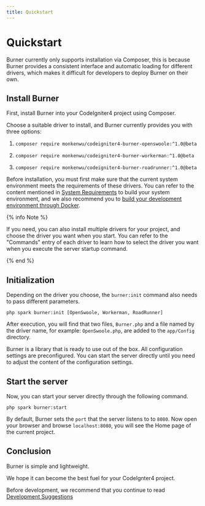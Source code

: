 ```yaml
---
title: Quickstart
---
```


# Quickstart

Burner currently only supports installation via Composer, this is because Burner provides a consistent interface and automatic loading for different drivers, which makes it difficult for developers to deploy Burner on their own.

## Install Burner

First, install Burner into your CodeIgniter4 project using Composer.

Choose a suitable driver to install, and Burner currently provides you with three options:

1. 
    ```
    composer require monkenwu/codeigniter4-burner-openswoole:^1.0@beta
    ```
2. 
    ```
    composer require monkenwu/codeigniter4-burner-workerman:^1.0@beta
    ```
3. 
    ```
    composer require monkenwu/codeigniter4-burner-roadrunner:^1.0@beta
    ```

Before installation, you must first make sure that the current system environment meets the requirements of these drivers. You can refer to the content mentioned in [System Requirements](/introduction) to build your system environment, and we also recommend you to [build your development environment through Docker](/general/docker).

{% info Note %}

If you need, you can also install multiple drivers for your project, and choose the driver you want when you start. You can refer to the "Commands" entry of each driver to learn how to select the driver you want when you execute the server startup command.

{% end %}

## Initialization

Depending on the driver you choose, the `burner:init` command also needs to pass different parameters.

```
php spark burner:init [OpenSwoole, Workerman, RoadRunner]
```

After execution, you will find that two files, `Burner.php` and a file named by the driver name, for example: `OpenSwoole.php`, are added to the `app/Config` directory.

Burner is a library that is ready to use out of the box. All configuration settings are preconfigured. You can start the server directly until you need to adjust the content of the configuration settings.

## Start the server

Now, you can start your server directly through the following command.

```
php spark burner:start
```

By default, Burner sets the `port` that the server listens to to `8080`. Now open your browser and browse `localhost:8080`, you will see the Home page of the current project.

## Conclusion

Burner is simple and lightweight.

We hope it can become the best fuel for your CodeIgnter4 project.

Before development, we recommend that you continue to read [Development Suggestions](/general/suggestion)
